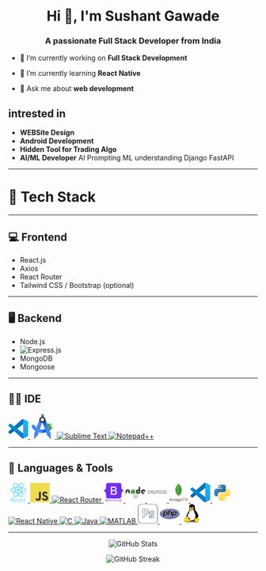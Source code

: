 <h1 align="center">Hi 👋, I'm Sushant Gawade</h1>
<h3 align="center">A passionate Full Stack Developer from India</h3>

- 🔭 I’m currently working on **Full Stack Development**

- 🌱 I’m currently learning **React Native**

- 💬 Ask me about **web development**
## intrested in
- **WEBSite Design**
- **Android Development**
- **Hidden Tool for Trading Algo**
- **AI/ML Developer**
AI
Prompting
ML understanding
Django
FastAPI

---

# 🧰 Tech Stack 

---

## 💻 Frontend

- React.js  
- Axios  
- React Router  
- Tailwind CSS / Bootstrap (optional)

---

## 🖥️ Backend

- Node.js  
- ![Express.js](https://img.shields.io/badge/express.js-%23404d59.svg?style=for-the-badge&logo=express&logoColor=%2361DAFB)  
- MongoDB  
- Mongoose

---

## 🧑‍💻 IDE

<a href="https://code.visualstudio.com/" target="_blank" rel="noreferrer">
    <img src="https://raw.githubusercontent.com/devicons/devicon/master/icons/vscode/vscode-original.svg" alt="VS Code" width="40" height="40"/>
</a>
<a href="https://developer.android.com/studio" target="_blank" rel="noreferrer">
    <img src="Android Studio.svg" alt="Android Studio" width="50" height="50"/>
  </a>
  <a href="https://www.sublimetext.com/" target="_blank" rel="noreferrer">
    <img src="https://upload.wikimedia.org/wikipedia/en/4/4c/Sublime_Text_3_logo.png" alt="Sublime Text" width="40" height="40"/>
  </a>
  <a href="https://notepad-plus-plus.org/" target="_blank" rel="noreferrer">
    <img src="https://upload.wikimedia.org/wikipedia/commons/6/6e/Notepad%2B%2B_Logo.png" alt="Notepad++" width="40" height="40"/>
  </a>

---

## 🚀 Languages & Tools

<p align="left">
  <a href="https://reactjs.org/" target="_blank" rel="noreferrer">
    <img src="https://raw.githubusercontent.com/devicons/devicon/master/icons/react/react-original-wordmark.svg" alt="React" width="40" height="40"/>
  </a>
  <a href="https://axios-http.com/" target="_blank" rel="noreferrer">
    <img src="https://raw.githubusercontent.com/devicons/devicon/master/icons/javascript/javascript-original.svg" alt="Axios (JS)" width="40" height="40"/>
  </a>
  <a href="https://reactrouter.com/" target="_blank" rel="noreferrer">
    <img src="https://avatars.githubusercontent.com/u/6412038?s=200&v=4" alt="React Router" width="40" height="40"/>
  </a>
  <a href="https://getbootstrap.com" target="_blank" rel="noreferrer">
    <img src="https://raw.githubusercontent.com/devicons/devicon/master/icons/bootstrap/bootstrap-plain-wordmark.svg" alt="Bootstrap" width="40" height="40"/>
  </a>
  <a href="https://nodejs.org" target="_blank" rel="noreferrer">
    <img src="https://raw.githubusercontent.com/devicons/devicon/master/icons/nodejs/nodejs-original-wordmark.svg" alt="Node.js" width="40" height="40"/>
  </a>
  <a href="https://expressjs.com" target="_blank" rel="noreferrer">
    <img src="https://raw.githubusercontent.com/devicons/devicon/master/icons/express/express-original-wordmark.svg" alt="Express.js" width="40" height="40"/>
  </a>
  <a href="https://www.mongodb.com/" target="_blank" rel="noreferrer">
    <img src="https://raw.githubusercontent.com/devicons/devicon/master/icons/mongodb/mongodb-original-wordmark.svg" alt="MongoDB" width="40" height="40"/>
  </a>
  <a href="https://code.visualstudio.com/" target="_blank" rel="noreferrer">
    <img src="https://raw.githubusercontent.com/devicons/devicon/master/icons/vscode/vscode-original.svg" alt="VS Code" width="40" height="40"/>
  </a>
  <a href="https://www.python.org" target="_blank" rel="noreferrer">
    <img src="https://raw.githubusercontent.com/devicons/devicon/master/icons/python/python-original.svg" alt="Python" width="40" height="40"/>
  </a>
  <a href="https://reactnative.dev/" target="_blank" rel="noreferrer">
    <img src="https://reactnative.dev/img/header_logo.svg" alt="React Native" width="40" height="40"/>
  </a>
  <a href="https://en.wikipedia.org/wiki/C_(programming_language)" target="_blank" rel="noreferrer">
    <img src="https://raw.githubusercontent.com/bablubambal/All_logo_and_pictures/1ac69ce5fbc389725f16f989fa53c62d6e1b4883/programming%20languages/c.svg" alt="C" width="40" height="40"/>
  </a>
  <a href="https://en.wikipedia.org/wiki/Java_(programming_language)" target="_blank" rel="noreferrer">
    <img src="https://raw.githubusercontent.com/bablubambal/All_logo_and_pictures/1ac69ce5fbc389725f16f989fa53c62d6e1b4883/programming%20languages/java.svg" alt="Java" width="40" height="40"/>
  </a>
  <a href="https://www.mathworks.com/products/matlab.html" target="_blank" rel="noreferrer">
    <img src="https://upload.wikimedia.org/wikipedia/commons/2/21/Matlab_Logo.png" alt="MATLAB" width="40" height="40"/>
  </a>
  <a href="https://www.photoshop.com/en" target="_blank" rel="noreferrer">
    <img src="https://raw.githubusercontent.com/devicons/devicon/master/icons/photoshop/photoshop-line.svg" alt="Photoshop" width="40" height="40"/>
  </a>
  <a href="https://www.php.net" target="_blank" rel="noreferrer">
    <img src="https://raw.githubusercontent.com/devicons/devicon/master/icons/php/php-original.svg" alt="PHP" width="40" height="40"/>
  </a>
  <a href="https://www.linux.org/" target="_blank" rel="noreferrer">
    <img src="https://raw.githubusercontent.com/devicons/devicon/master/icons/linux/linux-original.svg" alt="Linux" width="40" height="40"/>
  </a>
</p>

---

<!-- GitHub Stats -->
<p align="center">
  <img src="https://github-readme-stats.vercel.app/api?username=sushant-gawade&show_icons=true&theme=default" alt="GitHub Stats"/>
</p>
<!-- GitHub Streak Stats -->
<p align="center">
  <img src="https://github-readme-streak-stats.herokuapp.com/?user=sushant-gawade&theme=default" alt="GitHub Streak"/>
</p>







